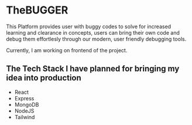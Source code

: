 # TheBUGGER

This Platform provides user with buggy codes to solve for increased learning and clearance in concepts, users can bring their own code and debug them effortlesly through our modern, user friendly debugging tools.

Currently, I am working on frontend of the project.


## The Tech Stack I have planned for bringing my idea into production

- React
- Express
- MongoDB
- NodeJS
- Tailwind 
